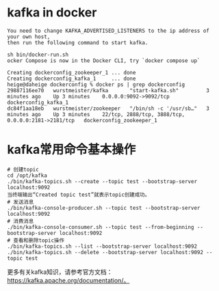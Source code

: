 # kafka in docker

    You need to change KAFKA_ADVERTISED_LISTENERS to the ip address of your own host,
    then run the following command to start kafka.

    sh bin/docker-run.sh
    ocker Compose is now in the Docker CLI, try `docker compose up`

    Creating dockerconfig_zookeeper_1 ... done
    Creating dockerconfig_kafka_1     ... done
    heige@daheige dockerconfig % docker ps | grep dockerconfig
    29887116ee70   wurstmeister/kafka       "start-kafka.sh"         3 minutes ago    Up 3 minutes    0.0.0.0:9092->9092/tcp                               dockerconfig_kafka_1
    dc84f1aa18eb   wurstmeister/zookeeper   "/bin/sh -c '/usr/sb…"   3 minutes ago    Up 3 minutes    22/tcp, 2888/tcp, 3888/tcp, 0.0.0.0:2181->2181/tcp   dockerconfig_zookeeper_1

# kafka常用命令基本操作

```shell
# 创建topic
cd /opt/kafka
./bin/kafka-topics.sh --create --topic test --bootstrap-server localhost:9092
当终端输出“Created topic test”就表示topic创建成功。
# 发送消息
./bin/kafka-console-producer.sh --topic test --bootstrap-server localhost:9092
# 消费消息
./bin/kafka-console-consumer.sh --topic test --from-beginning --bootstrap-server localhost:9092
# 查看和删除topic操作
./bin/kafka-topics.sh --list --bootstrap-server localhost:9092
./bin/kafka-topics.sh --delete --bootstrap-server localhost:9092 --topic test
```

更多有关kafka知识，请参考官方文档：https://kafka.apache.org/documentation/。
